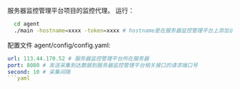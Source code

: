 服务器监控管理平台项目的监控代理。
运行：
```bash
  cd agent
  ./main -hostname=xxxx -token=xxxx # hostname是在服务器监控管理平台上添加该服务器时填写的主机名，token是添加该服务器时后台生成的唯一标识符，不过目前好像没实际使用价值，后面打算去除这个token
```

配置文件 agent/config/config.yaml:
```yaml
url: 113.44.170.52 # 服务器监控管理平台所在服务器
port: 8080 # 发送采集到达数据到服务器监控管理平台相关接口的请求端口号
second: 10 # 采集间隔
```yaml
